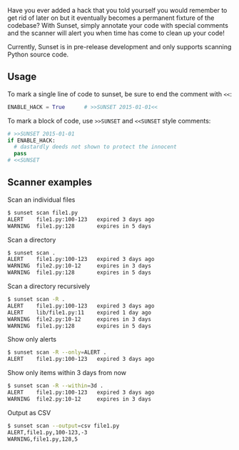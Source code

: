Have you ever added a hack that you told yourself you would remember to get rid of later on
but it eventually becomes a permanent fixture of the codebase? With Sunset, simply annotate
your code with special comments and the scanner will alert you when time has come to clean
up your code!

Currently, Sunset is in pre-release development and only supports scanning Python source code.

## Usage

To mark a single line of code to sunset, be sure to end the comment with `<<`:

```python
ENABLE_HACK = True      # >>SUNSET 2015-01-01<<
```

To mark a block of code, use `>>SUNSET` and `<<SUNSET` style comments:

```python
# >>SUNSET 2015-01-01
if ENABLE_HACK:
  # dastardly deeds not shown to protect the innocent
  pass
# <<SUNSET
```

## Scanner examples

Scan an individual files

```bash
$ sunset scan file1.py
ALERT    file1.py:100-123   expired 3 days ago
WARNING  file1.py:128       expires in 5 days
```

Scan a directory

```bash
$ sunset scan .
ALERT    file1.py:100-123   expired 3 days ago
WARNING  file2.py:10-12     expires in 3 days
WARNING  file1.py:128       expires in 5 days
```

Scan a directory recursively

```bash
$ sunset scan -R .
ALERT    file1.py:100-123   expired 3 days ago
ALERT    lib/file1.py:11    expired 1 day ago
WARNING  file2.py:10-12     expires in 3 days
WARNING  file1.py:128       expires in 5 days
```

Show only alerts

```bash
$ sunset scan -R --only=ALERT .
ALERT    file1.py:100-123   expired 3 days ago
```

Show only items within 3 days from now

```bash
$ sunset scan -R --within=3d .
ALERT    file1.py:100-123   expired 3 days ago
WARNING  file2.py:10-12     expires in 3 days
```

Output as CSV

```bash
$ sunset scan --output=csv file1.py
ALERT,file1.py,100-123,-3
WARNING,file1.py,128,5
```
